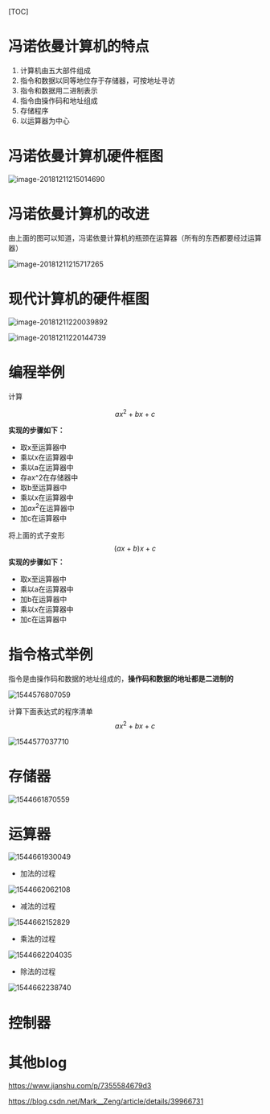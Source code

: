 [TOC]

# 冯诺依曼计算机的特点

1. 计算机由五大部件组成
2. 指令和数据以同等地位存于存储器，可按地址寻访
3. 指令和数据用二进制表示
4. 指令由操作码和地址组成
5. 存储程序
6. 以运算器为中心



# 冯诺依曼计算机硬件框图



![image-20181211215014690](/Users/chenyansong/Documents/note/images/computermk/fnym.png)

# 冯诺依曼计算机的改进

由上面的图可以知道，冯诺依曼计算机的瓶颈在运算器（所有的东西都要经过运算器）

![image-20181211215717265](/E:/git-workspace/note/images/computermk/fnym2.png)



# 现代计算机的硬件框图



![image-20181211220039892](/E:/git-workspace/note/images/computermk/fnym3.png)



![image-20181211220144739](/E:/git-workspace/note/images/computermk/xdjsj.png)



# 编程举例

计算

$$
ax^2+bx+c
$$



**实现的步骤如下：**

* 取x至运算器中
* 乘以x在运算器中
* 乘以a在运算器中
* 存ax^2在存储器中
* 取b至运算器中
* 乘以x在运算器中
* 加$ax^2$在运算器中
* 加c在运算器中 



将上面的式子变形
$$
(ax+b)x+c
$$
**实现的步骤如下：**

* 取x至运算器中
* 乘以a在运算器中
* 加b在运算器中
* 乘以x在运算器中
* 加c在运算器中





# 指令格式举例

指令是由操作码和数据的地址组成的，**操作码和数据的地址都是二进制的**

![1544576807059](/Users/chenyansong/Documents/note\images\computermk\zhilinggeshi.png)



计算下面表达式的程序清单
$$
ax^2+bx+c
$$

![1544577037710](/Users/chenyansong/Documents/note\images\computermk\zhilinchengxuqingdan.png)



# 存储器



![1544661870559](/Users/chenyansong/Documents/note\images\computermk\cunchuqi.png)



# 运算器

![1544661930049](/Users/chenyansong/Documents/note\images\computermk\yunsuanqi.png)



* 加法的过程

![1544662062108](/Users/chenyansong/Documents/note\images\computermk\yunsuanqi_jiafa.png)



* 减法的过程

![1544662152829](/Users/chenyansong/Documents/note\images\computermk\yunsuanqi_jianfa.png)

* 乘法的过程

![1544662204035](/Users/chenyansong/Documents/note\images\computermk\yunsuanqi_chengfa.png)

* 除法的过程

![1544662238740](/Users/chenyansong/Documents/note\images\computermk\yunsuanqi_chufa.png)



# 控制器









# 其他blog

https://www.jianshu.com/p/7355584679d3



https://blog.csdn.net/Mark__Zeng/article/details/39966731



